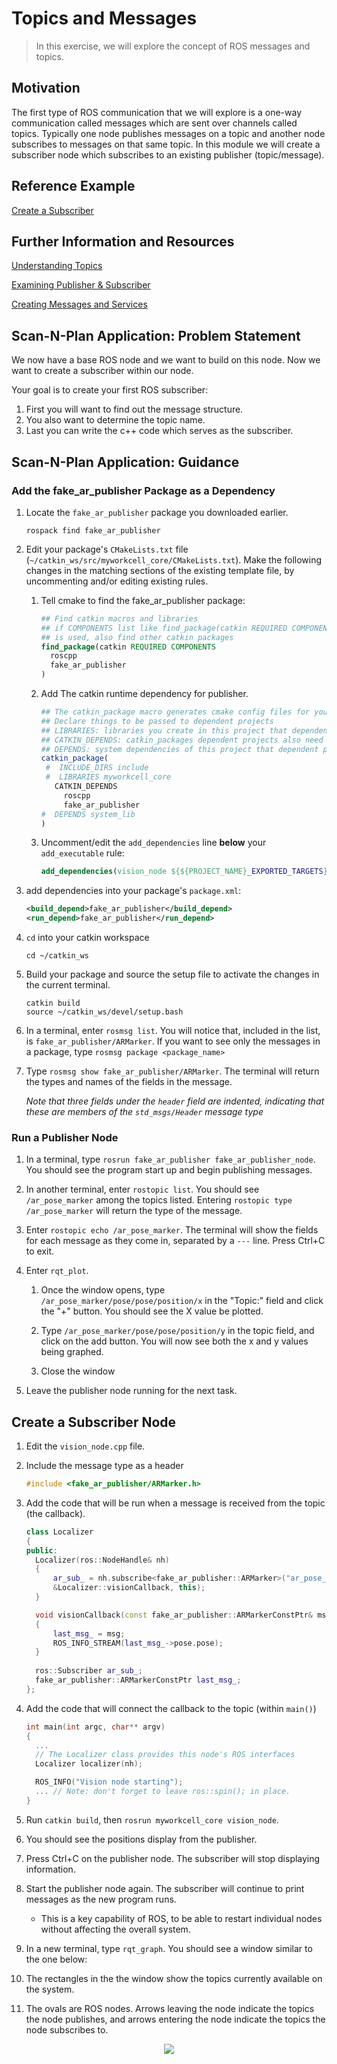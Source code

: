 # Topics and Messages
>In this exercise, we will explore the concept of ROS messages and topics.

## Motivation
The first type of ROS communication that we will explore is a one-way communication called messages which are sent over channels called topics. Typically one node publishes messages on a topic and another node subscribes to messages on that same topic. In this module we will create a subscriber node which subscribes to an existing publisher (topic/message).

## Reference Example

[Create a Subscriber](http://www.ros.org/wiki/ROS/Tutorials/WritingPublisherSubscriber%28c%2B%2B%29)

## Further Information and Resources

[Understanding Topics](http://www.ros.org/wiki/ROS/Tutorials/UnderstandingTopics)

[Examining Publisher & Subscriber](http://www.ros.org/wiki/ROS/Tutorials/ExaminingPublisherSubscriber)

[Creating Messages and Services](http://www.ros.org/wiki/ROS/Tutorials/CreatingMsgAndSrv)

## Scan-N-Plan Application: Problem Statement
We now have a base ROS node and we want to build on this node. Now we want to create a subscriber within our node.

Your goal is to create your first ROS subscriber:
 1. First you will want to find out the message structure.
 2. You also want to determine the topic name.
 3. Last you can write the c++ code which serves as the subscriber.

## Scan-N-Plan Application: Guidance
### Add the fake_ar_publisher Package as a Dependency

1. Locate the `fake_ar_publisher` package you downloaded earlier.

   ```
   rospack find fake_ar_publisher
   ```

2. Edit your package's `CMakeLists.txt` file (`~/catkin_ws/src/myworkcell_core/CMakeLists.txt`).  Make the following changes in the matching sections of the existing template file, by uncommenting and/or editing existing rules.

   1. Tell cmake to find the fake_ar_publisher package:

      ``` cmake
      ## Find catkin macros and libraries
      ## if COMPONENTS list like find_package(catkin REQUIRED COMPONENTS xyz)
      ## is used, also find other catkin packages
      find_package(catkin REQUIRED COMPONENTS 
        roscpp 
        fake_ar_publisher
      )
      ```

   2. Add The catkin runtime dependency for publisher.

      ``` cmake
      ## The catkin_package macro generates cmake config files for your package
      ## Declare things to be passed to dependent projects
      ## LIBRARIES: libraries you create in this project that dependent projects also need
      ## CATKIN_DEPENDS: catkin_packages dependent projects also need
      ## DEPENDS: system dependencies of this project that dependent projects also need
      catkin_package(
       #  INCLUDE_DIRS include
       #  LIBRARIES myworkcell_core
         CATKIN_DEPENDS 
           roscpp 
           fake_ar_publisher
      #  DEPENDS system_lib
      )
      ```

   3. Uncomment/edit the `add_dependencies` line __below__ your `add_executable` rule:
      
      ``` cmake
      add_dependencies(vision_node ${${PROJECT_NAME}_EXPORTED_TARGETS} ${catkin_EXPORTED_TARGETS})
      ```

3. add dependencies into your package's `package.xml`:

   ```xml
   <build_depend>fake_ar_publisher</build_depend>
   <run_depend>fake_ar_publisher</run_depend>
   ```

4. `cd` into your catkin workspace

   ```
   cd ~/catkin_ws
   ```

5. Build your package and source the setup file to activate the changes in the current terminal.

   ```
   catkin build
   source ~/catkin_ws/devel/setup.bash
   ```

7. In a terminal, enter `rosmsg list`.  You will notice that, included in the list, is `fake_ar_publisher/ARMarker`.  If you want to see only the messages in a package, type `rosmsg package <package_name>`

8. Type `rosmsg show fake_ar_publisher/ARMarker`.  The terminal will return the types and names of the fields in the message.

   *Note that three fields under the `header` field are indented, indicating that these are members of the `std_msgs/Header` message type*

### Run a Publisher Node

1. In a terminal, type `rosrun fake_ar_publisher fake_ar_publisher_node`. You should see the program start up and begin publishing messages.

2. In another terminal, enter `rostopic list`.  You should see `/ar_pose_marker` among the topics listed. Entering `rostopic type /ar_pose_marker` will return the type of the message.

3. Enter `rostopic echo /ar_pose_marker`. The terminal will show the fields for each message as they come in, separated by a `---` line.  Press Ctrl+C to exit.

4. Enter `rqt_plot`.

   1. Once the window opens, type `/ar_pose_marker/pose/pose/position/x` in the "Topic:" field and click the "+" button. You should see the X value be plotted.

   2. Type `/ar_pose_marker/pose/pose/position/y` in the topic field, and click on the add button.  You will now see both the x and y values being graphed.

   3. Close the window

5. Leave the publisher node running for the next task.

## Create a Subscriber Node
1. Edit the `vision_node.cpp` file.

2. Include the message type as a header

   ``` c++
   #include <fake_ar_publisher/ARMarker.h>
   ```

2. Add the code that will be run when a message is received from the topic (the callback). 

   ``` c++
   class Localizer
   {
   public:
     Localizer(ros::NodeHandle& nh)
     {
         ar_sub_ = nh.subscribe<fake_ar_publisher::ARMarker>("ar_pose_marker", 1, 
         &Localizer::visionCallback, this);
     }

     void visionCallback(const fake_ar_publisher::ARMarkerConstPtr& msg)
     {
         last_msg_ = msg;
         ROS_INFO_STREAM(last_msg_->pose.pose);
     }
  
     ros::Subscriber ar_sub_;
     fake_ar_publisher::ARMarkerConstPtr last_msg_;
   };
   ```

3. Add the code that will connect the callback to the topic (within `main()`)

   ``` c++
   int main(int argc, char** argv)
   {
     ...
     // The Localizer class provides this node's ROS interfaces
     Localizer localizer(nh);

     ROS_INFO("Vision node starting");
     ... // Note: don't forget to leave ros::spin(); in place. 
   }
   ```
 
4. Run `catkin build`, then `rosrun myworkcell_core vision_node`.

5. You should see the positions display from the publisher.

6. Press Ctrl+C on the publisher node.  The subscriber will stop displaying information.

7. Start the publisher node again. The subscriber will continue to print messages as the new program runs.

   * This is a key capability of ROS, to be able to restart individual nodes without affecting the overall system.

8. In a new terminal, type `rqt_graph`. You should see a window similar to the one below:

9. The rectangles in the the window show the topics currently available on the system.

10. The ovals are ROS nodes.  Arrows leaving the node indicate the topics the node publishes, and arrows entering the node indicate the topics the node subscribes to.

<p align="center"><img src=http://aeswiki.datasys.swri.edu/rositraining/Exercises/1.6?action=AttachFile&do=get&target=1.png /></p>
